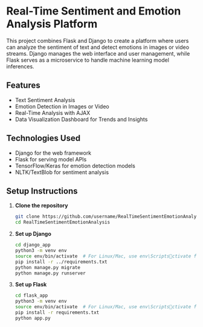 
# Real-Time Sentiment and Emotion Analysis Platform

This project combines Flask and Django to create a platform where users can analyze the sentiment of text and detect emotions in images or video streams. Django manages the web interface and user management, while Flask serves as a microservice to handle machine learning model inferences.

## Features
- Text Sentiment Analysis
- Emotion Detection in Images or Video
- Real-Time Analysis with AJAX
- Data Visualization Dashboard for Trends and Insights

## Technologies Used
- Django for the web framework
- Flask for serving model APIs
- TensorFlow/Keras for emotion detection models
- NLTK/TextBlob for sentiment analysis

## Setup Instructions

1. **Clone the repository**
   ```bash
   git clone https://github.com/username/RealTimeSentimentEmotionAnalysis.git
   cd RealTimeSentimentEmotionAnalysis
   ```

2. **Set up Django**
   ```bash
   cd django_app
   python3 -m venv env
   source env/bin/activate  # For Linux/Mac, use env\Scriptsctivate for Windows
   pip install -r ../requirements.txt
   python manage.py migrate
   python manage.py runserver
   ```

3. **Set up Flask**
   ```bash
   cd flask_app
   python3 -m venv env
   source env/bin/activate  # For Linux/Mac, use env\Scriptsctivate for Windows
   pip install -r requirements.txt
   python app.py
   ```
